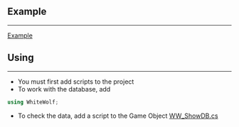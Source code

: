 ## Example
***

[Example](Example.unity)

## Using
***

* You must first add scripts to the project
* To work with the database, add

``` csharp
using WhiteWolf;
```

* To check the data, add a script to the Game Object [WW_ShowDB.cs](WW_ShowDB.cs)

